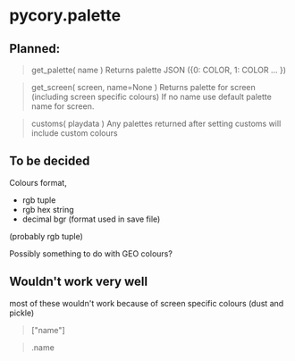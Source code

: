 # pycory.palette

## Planned:

> get_palette( name )
Returns palette JSON ({0: COLOR, 1: COLOR ... })

> get_screen( screen, name=None )
Returns palette for screen (including screen specific colours)
If no name use default palette name for screen.

> customs( playdata )
Any palettes returned after setting customs will include custom colours

## To be decided

Colours format,
- rgb tuple
- rgb hex string
- decimal bgr (format used in save file)

(probably rgb tuple)

Possibly something to do with GEO colours?

## Wouldn't work very well

most of these wouldn't work because of screen specific colours (dust and pickle)

> ["name"]

> .name